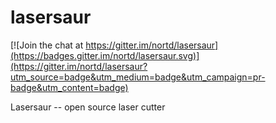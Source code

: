 lasersaur
=========

[![Join the chat at https://gitter.im/nortd/lasersaur](https://badges.gitter.im/nortd/lasersaur.svg)](https://gitter.im/nortd/lasersaur?utm_source=badge&utm_medium=badge&utm_campaign=pr-badge&utm_content=badge)

Lasersaur -- open source laser cutter
